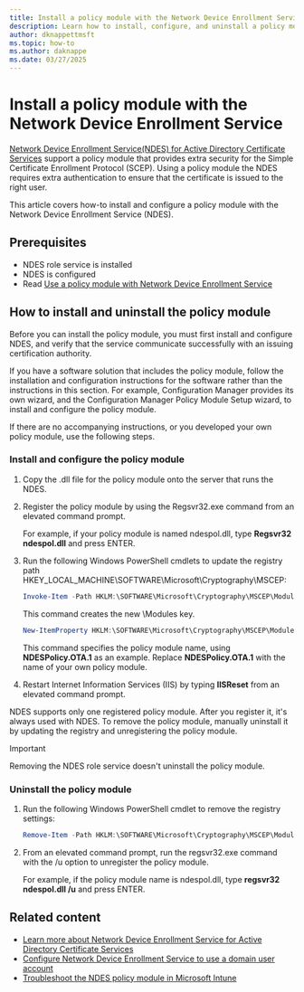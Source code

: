 ```yaml
---
title: Install a policy module with the Network Device Enrollment Service in Windows Server
description: Learn how to install, configure, and uninstall a policy module with the Network Device Enrollment Service.
author: dknappettmsft
ms.topic: how-to
ms.author: daknappe
ms.date: 03/27/2025
---
```


# Install a policy module with the Network Device Enrollment Service

[Network Device Enrollment Service(NDES) for Active Directory Certificate Services](/windows-server/identity/ad-cs/network-device-enrollment-service-overview) support a policy module that provides extra security for the Simple Certificate Enrollment Protocol (SCEP). Using a policy module the NDES requires extra authentication to ensure that the certificate is issued to the right user.

This article covers how-to install and configure a policy module with the Network Device Enrollment Service (NDES).

## Prerequisites

- NDES role service is installed
- NDES is configured
- Read [Use a policy module with Network Device Enrollment Service](/windows-server/identity/ad-cs/use-policy-module-with-network-device-enrollment-service)

## How to install and uninstall the policy module

Before you can install the policy module, you must first install and configure NDES, and verify that the service communicate successfully with an issuing certification authority.

If you have a software solution that includes the policy module, follow the installation and configuration instructions for the software rather than the instructions in this section. For example, Configuration Manager provides its own wizard, and the Configuration Manager Policy Module Setup wizard, to install and configure the policy module.

If there are no accompanying instructions, or you developed your own policy module, use the following steps.

### Install and configure the policy module

1. Copy the .dll file for the policy module onto the server that runs the NDES.

1. Register the policy module by using the Regsvr32.exe command from an elevated command prompt.

    For example, if your policy module is named ndespol.dll, type **Regsvr32 ndespol.dll** and press ENTER.

1. Run the following Windows PowerShell cmdlets to update the registry path HKEY\_LOCAL\_MACHINE\\SOFTWARE\\Microsoft\\Cryptography\\MSCEP:

    ```powershell
    Invoke-Item -Path HKLM:\SOFTWARE\Microsoft\Cryptography\MSCEP\Modules
    ```

    This command creates the new \\Modules key.

    ```powershell
    New-ItemProperty HKLM:\SOFTWARE\Microsoft\Cryptography\MSCEP\Modules\ -Name Policy -PropertyType String -Value "NDESPolicy.OTA.1"
    ```

    This command specifies the policy module name, using **NDESPolicy.OTA.1** as an example. Replace **NDESPolicy.OTA.1** with the name of your own policy module.

1. Restart Internet Information Services (IIS) by typing **IISReset** from an elevated command prompt.

NDES supports only one registered policy module. After you register it, it's always used with NDES. To remove the policy module, manually uninstall it by updating the registry and unregistering the policy module.

>[!IMPORTANT]
> Removing the NDES role service doesn't uninstall the policy module.

### Uninstall the policy module

1. Run the following Windows PowerShell cmdlet to remove the registry settings:

    ```powershell
    Remove-Item -Path HKLM:\SOFTWARE\Microsoft\Cryptography\MSCEP\Modules -Recurse
    ```

1. From an elevated command prompt, run the regsvr32.exe command with the /u option to unregister the policy module.

    For example, if the policy module name is ndespol.dll, type **regsvr32 ndespol.dll /u** and press ENTER.

## Related content

- [Learn more about Network Device Enrollment Service for Active Directory Certificate Services](/windows-server/identity/ad-cs/network-device-enrollment-service-overview)
- [Configure Network Device Enrollment Service to use a domain user account](/windows-server/identity/ad-cs/create-domain-user-account-ndes-service-account)
- [Troubleshoot the NDES policy module in Microsoft Intune](/troubleshoot/mem/intune/certificates/troubleshoot-scep-certificate-ndes-policy-module)
